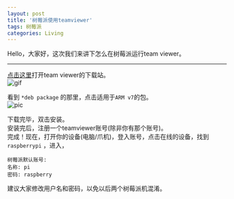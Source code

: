 ```yaml
---
layout: post
title: '树莓派使用teamviewer'
tags: 树莓派
categories: Living
---
```


Hello，大家好，这次我们来讲下怎么在树莓派运行team viewer。  

---
[点击这里](https://teamviewer.com/zhcn/download/linux)打开team viewer的下载站。  
![gif](https://coding.net/u/SunbossRS/p/GotBlogDowner/git/raw/master/img/RunTeamViewerOnRaspberryPi/01.gif)  
  
看到 `*deb package` 的那里，点击适用于`ARM v7`的包。  
![pic](https://coding.net/u/SunbossRS/p/GotBlogDowner/git/raw/master/img/RunTeamViewerOnRaspberryPi/02.jpg)
  
下载完毕，双击安装。  
安装完后，注册一个teamviewer账号(除非你有那个账号)。  
完成！现在，打开你的设备(电脑/爪机)，登入账号，点击在线的设备，找到 ` raspberrypi ` ，进入，
```
树莓派默认账号:
名称: pi
密码: raspberry
```
建议大家修改用户名和密码，以免以后两个树莓派机混淆。
